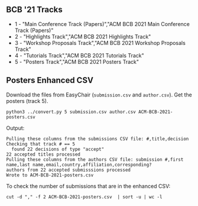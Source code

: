 ## BCB '21 Tracks

- 1 - "Main Conference Track (Papers)","ACM BCB 2021 Main Conference Track (Papers)"
- 2 - "Highlights Track","ACM BCB 2021 Highlights Track"
- 3 - "Workshop Proposals Track","ACM BCB 2021 Workshop Proposals Track"
- 4 - "Tutorials Track","ACM BCB 2021 Tutorials Track"
- 5 - "Posters Track","ACM BCB 2021 Posters Track"

## Posters Enhanced CSV

Download the files from EasyChair (`submission.csv` and `author.csv`).  Get the posters (track 5).

```
python3 ../convert.py 5 submission.csv author.csv ACM-BCB-2021-posters.csv
```

Output:

```
Pulling these columns from the submissions CSV file: #,title,decision
Checking that track # == 5
  found 22 decisions of type "accept"
22 accepted titles processed
Pulling these columns from the authors CSV file: submission #,first name,last name,email,country,affiliation,corresponding?
authors from 22 accepted submisssions processed
Wrote to ACM-BCB-2021-posters.csv
```

To check the number of submissions that are in the enhanced CSV:

```
cut -d "," -f 2 ACM-BCB-2021-posters.csv  | sort -u | wc -l
```

